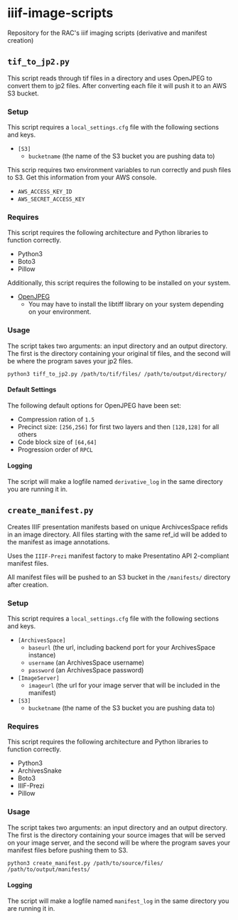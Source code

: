 # iiif-image-scripts
Repository for the RAC's iiif imaging scripts (derivative and manifest creation)

## `tif_to_jp2.py`

This script reads through tif files in a directory and uses OpenJPEG to convert them to jp2 files. After converting each file it will push it to an AWS S3 bucket.

### Setup

This script requires a `local_settings.cfg` file with the following sections and keys.

- `[S3]`
  - `bucketname` (the name of the S3 bucket you are pushing data to)

This scrip requires two environment variables to run correctly and push files to S3. Get this information from your AWS console.

- `AWS_ACCESS_KEY_ID`
- `AWS_SECRET_ACCESS_KEY`

### Requires

This script requires the following architecture and Python libraries to function correctly.

- Python3
- Boto3
- Pillow

Additionally, this script requires the following to be installed on your system.
- [OpenJPEG](https://github.com/uclouvain/openjpeg/blob/master/INSTALL.md)
  - You may have to install the libtiff library on your system depending on your environment.

### Usage

The script takes two arguments: an input directory and an output directory. The first is the directory containing your original tif files, and the second will be where the program saves your jp2 files.

`python3 tiff_to_jp2.py /path/to/tif/files/ /path/to/output/directory/`

#### Default Settings

The following default options for OpenJPEG have been set:

- Compression ration of `1.5`
- Precinct size: `[256,256]` for first two layers and then `[128,128]` for all others
- Code block size of `[64,64]`
- Progression order of `RPCL`

#### Logging

The script will make a logfile named `derivative_log` in the same directory you are running it in.

## `create_manifest.py`

Creates IIIF presentation manifests based on unique ArchivcesSpace refids in an image directory. All files starting with the same ref_id will be added to the manifest as image annotations.

Uses the `IIIF-Prezi` manifest factory to make Presentatino API 2-compliant manifest files.

All manifest files will be pushed to an S3 bucket in the `/manifests/` directory after creation.

### Setup

This script requires a `local_settings.cfg` file with the following sections and keys.

- `[ArchivesSpace]`
  - `baseurl` (the url, including backend port for your ArchivesSpace instance)
  - `username` (an ArchivesSpace username)
  - `password` (an ArchivesSpace password)
- `[ImageServer]`
  - `imageurl` (the url for your image server that will be included in the manifest)
- `[S3]`
  - `bucketname` (the name of the S3 bucket you are pushing data to)

### Requires

This script requires the following architecture and Python libraries to function correctly.

  - Python3
  - ArchivesSnake
  - Boto3
  - IIIF-Prezi
  - Pillow

### Usage

The script takes two arguments: an input directory and an output directory. The first is the directory containing your source images that will be served on your image server, and the second will be where the program saves your manifest files before pushing them to S3.

`python3 create_manifest.py /path/to/source/files/ /path/to/output/manifests/`

#### Logging

The script will make a logfile named `manifest_log` in the same directory you are running it in.

